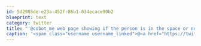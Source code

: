 ```yaml
---
id: 5d2985de-e23a-452f-86b1-034ecace90b2
blueprint: text
category: twitter
title: "'@cobot_me web page showing if the person is in the space or not.  Checking out your API + maitre"
caption: '<span class="username username_linked">@<a href="https://twitter.com/cobot_me" title="Cobot">cobot_me</a></span> web page showing if the person is in the space or not.  Checking out your API + maitre'
---
```

